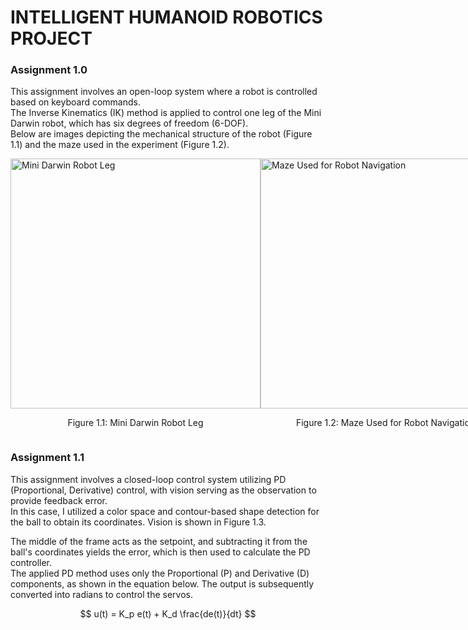 # INTELLIGENT HUMANOID ROBOTICS PROJECT

### Assignment 1.0
This assignment involves an open-loop system where a robot is controlled based on keyboard commands.  
The Inverse Kinematics (IK) method is applied to control one leg of the Mini Darwin robot, which has six degrees of freedom (6-DOF).  
Below are images depicting the mechanical structure of the robot (Figure 1.1) and the maze used in the experiment (Figure 1.2).

<div style="display: flex; justify-content: space-around; align-items: center;">

<div>
    <img src="https://github.com/user-attachments/assets/7fc8b985-e32f-465d-8ddc-ea9c76b6d44f" alt="Mini Darwin Robot Leg" width="400"/>
    <p style="text-align: center;">Figure 1.1: Mini Darwin Robot Leg</p>
</div>

<div>
    <img src="https://github.com/user-attachments/assets/814dc8d0-cae9-41fa-9520-87b2540903fd" alt="Maze Used for Robot Navigation" width="400"/>
    <p style="text-align: center;">Figure 1.2: Maze Used for Robot Navigation</p>
</div>

</div>

### Assignment 1.1
This assignment involves a closed-loop control system utilizing PD (Proportional, Derivative) control, with vision serving as the observation to provide feedback error.  
In this case, I utilized a color space and contour-based shape detection for the ball to obtain its coordinates. Vision is shown in Figure 1.3.  

The middle of the frame acts as the setpoint, and subtracting it from the ball's coordinates yields the error, which is then used to calculate the PD controller.  
The applied PD method uses only the Proportional (P) and Derivative (D) components, as shown in the equation below. The output is subsequently converted into radians to control the servos.

$$
u(t) = K_p e(t) + K_d \frac{de(t)}{dt}
$$
